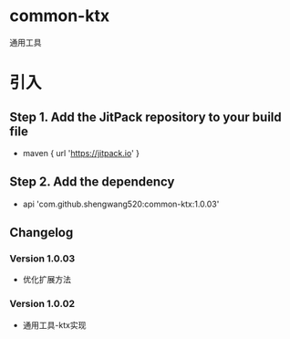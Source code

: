 # common-ktx

通用工具

# 引入

## Step 1. Add the JitPack repository to your build file

* maven { url '<https://jitpack.io>' }

## Step 2. Add the dependency

* api 'com.github.shengwang520:common-ktx:1.0.03'

## Changelog

### Version 1.0.03

* 优化扩展方法

### Version 1.0.02

* 通用工具-ktx实现